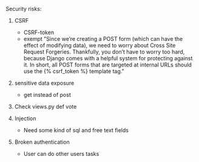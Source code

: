 Security risks:
1. CSRF
    - CSRF-token
    - exempt
    "Since we’re creating a POST form (which can have the effect of modifying data), we need to worry about Cross Site Request Forgeries. Thankfully, you don’t have to worry too hard, because Django comes with a helpful system for protecting against it. In short, all POST forms that are targeted at internal URLs should use the {% csrf_token %} template tag."

2. sensitive data exposure
    - get instead of post

3. Check views.py def vote

4. Injection
    - Need some kind of sql and free text fields

5. Broken authentication
    - User can do other users tasks